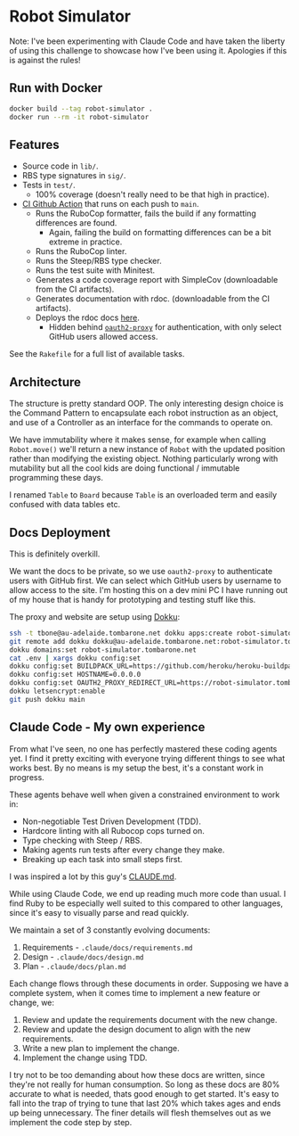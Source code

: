 # Robot Simulator

Note: I've been experimenting with Claude Code and have taken the liberty of using this challenge to showcase how I've been using it. Apologies if this is against the rules!

## Run with Docker

```bash
docker build --tag robot-simulator .
docker run --rm -it robot-simulator
```

## Features

- Source code in `lib/`.
- RBS type signatures in `sig/`.
- Tests in `test/`.
  - 100% coverage (doesn't really need to be that high in practice).
- [CI Github Action](https://github.com/tom-barone/robot-simulator/actions) that runs on each push to `main`.
  - Runs the RuboCop formatter, fails the build if any formatting differences are found.
    - Again, failing the build on formatting differences can be a bit extreme in practice.
  - Runs the RuboCop linter.
  - Runs the Steep/RBS type checker.
  - Runs the test suite with Minitest.
  - Generates a code coverage report with SimpleCov (downloadable from the CI artifacts).
  - Generates documentation with rdoc. (downloadable from the CI artifacts).
  - Deploys the rdoc docs [here](https://robot-simulator.tombarone.net/).
    - Hidden behind [`oauth2-proxy`](https://oauth2-proxy.github.io/oauth2-proxy/) for authentication, with only select GitHub users allowed access.

See the `Rakefile` for a full list of available tasks.

## Architecture

The structure is pretty standard OOP. The only interesting design choice is the Command Pattern to encapsulate each robot instruction as an object, and use of a Controller as an interface for the commands to operate on.

We have immutability where it makes sense, for example when calling `Robot.move()` we'll return a new instance of `Robot` with the updated position rather than modifying the existing object. Nothing particularly wrong with mutability but all the cool kids are doing functional / immutable programming these days.

I renamed `Table` to `Board` because `Table` is an overloaded term and easily confused with data tables etc.

## Docs Deployment

This is definitely overkill.

We want the docs to be private, so we use `oauth2-proxy` to authenticate users with GitHub first. We can select which GitHub users by username to allow access to the site. I'm hosting this on a dev mini PC I have running out of my house that is handy for prototyping and testing stuff like this.

The proxy and website are setup using [Dokku](https://dokku.com/):

```bash
ssh -t tbone@au-adelaide.tombarone.net dokku apps:create robot-simulator.tombarone.net
git remote add dokku dokku@au-adelaide.tombarone.net:robot-simulator.tombarone.net
dokku domains:set robot-simulator.tombarone.net
cat .env | xargs dokku config:set
dokku config:set BUILDPACK_URL=https://github.com/heroku/heroku-buildpack-ruby.git
dokku config:set HOSTNAME=0.0.0.0
dokku config:set OAUTH2_PROXY_REDIRECT_URL=https://robot-simulator.tombarone.net/oauth2/callback
dokku letsencrypt:enable
git push dokku main
```

## Claude Code - My own experience

From what I've seen, no one has perfectly mastered these coding agents yet. I find it pretty exciting with everyone trying different things to see what works best. By no means is my setup the best, it's a constant work in progress.

These agents behave well when given a constrained environment to work in:

- Non-negotiable Test Driven Development (TDD).
- Hardcore linting with all Rubocop cops turned on.
- Type checking with Steep / RBS.
- Making agents run tests after every change they make.
- Breaking up each task into small steps first.

I was inspired a lot by this guy's [CLAUDE.md](https://github.com/citypaul/.dotfiles/blob/main/claude/.claude/CLAUDE.md).

While using Claude Code, we end up reading much more code than usual. I find Ruby to be especially well suited to this compared to other languages, since it's easy to visually parse and read quickly.

We maintain a set of 3 constantly evolving documents:

1. Requirements - `.claude/docs/requirements.md`
2. Design - `.claude/docs/design.md`
3. Plan - `.claude/docs/plan.md`

Each change flows through these documents in order. Supposing we have a complete system, when it comes time to implement a new feature or change, we:

1. Review and update the requirements document with the new change.
2. Review and update the design document to align with the new requirements.
3. Write a new plan to implement the change.
4. Implement the change using TDD.

I try not to be too demanding about how these docs are written, since they're not really for human consumption. So long as these docs are 80% accurate to what is needed, thats good enough to get started. It's easy to fall into the trap of trying to tune that last 20% which takes ages and ends up being unnecessary. The finer details will flesh themselves out as we implement the code step by step.
